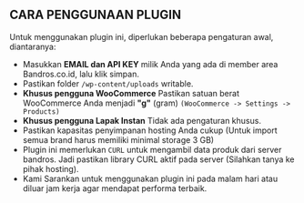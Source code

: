 ## CARA PENGGUNAAN PLUGIN ##

Untuk menggunakan plugin ini, diperlukan beberapa pengaturan awal, diantaranya:

- Masukkan **EMAIL dan API KEY** milik Anda yang ada di member area Bandros.co.id, lalu klik simpan.
- Pastikan folder `/wp-content/uploads` writable.
- **Khusus pengguna WooCommerce** Pastikan satuan berat WooCommerce Anda menjadi **"g"** (gram) `(WooCommerce -> Settings -> Products)`
- **Khusus pengguna Lapak Instan** Tidak ada pengaturan khusus.
- Pastikan kapasitas penyimpanan hosting Anda cukup (Untuk import semua brand harus memiliki minimal storage 3 GB)
- Plugin ini memerlukan `CURL` untuk mengambil data produk dari server bandros. Jadi pastikan library CURL aktif pada server (Silahkan tanya ke pihak hosting).
- Kami Sarankan untuk menggunakan plugin ini pada malam hari atau diluar jam kerja agar mendapat performa terbaik.